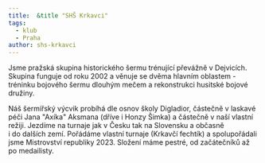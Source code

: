 ```yaml
---
title:  &title "SHŠ Krkavci"
tags:
  - klub
  - Praha
author: shs-krkavci
---
```

Jsme pražská skupina historického šermu trénující převážně v&nbsp;Dejvicích.
Skupina funguje od&nbsp;roku 2002 a věnuje se dvěma hlavním oblastem - tréninku bojového šermu dlouhým mečem a rekonstrukci husitské bojové družiny.

Náš šermířský výcvik probíhá dle osnov školy Digladior, částečně v&nbsp;laskavé péči Jana "Axíka" Aksmana (dříve i Honzy Šimka) a částečně v&nbsp;naší vlastní režiji.
Jezdíme na turnaje jak v&nbsp;Česku tak na&nbsp;Slovensku a občasně i&nbsp;do&nbsp;dalších zemí.
Pořádáme vlastní turnaje (Krkavčí fechtík) a spolupořádali jsme Mistrovství republiky 2023.
Složení máme pestré, od&nbsp;začátečníků až po&nbsp;medailisty.
